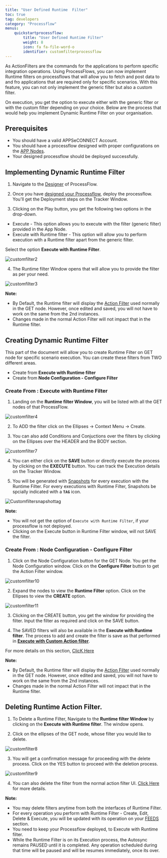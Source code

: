 ```yaml
---
title: "User Defined Runtime  Filter"
toc: true
tag: developers
category: "Processflow"
menus: 
    quickstartprocessflow:
        title: "User Defined Runtime Filter"
        weight: 8
        icon: fa fa-file-word-o
        identifier: customfilterprocessflow
---
```


As ActionFilters are the commands for the applications to perform specific integration operations. Using ProcessFlows, you can now implement Runtime filters on processflows that will allow you to fetch and post data to and fro applications
that are required only for specific scenarios. With this feature, you can not only implement the generic filter but also a custom filter. 

On execution, you get the option to execute either with the generic filter or with the custom filter depending on your choice. Below are the process that would help you implement Dynamic Runtime Filter on your organisation.

## Prerequisites

- You should have a valid APPSeCONNECT Account.
- You should have a processflow designed with proper configurations on the [APP Nodes](/processflow/processflow-app/).
- Your designed processflow should be deployed successfully.

## Implementing Dynamic Runtime Filter

1) Navigate to the [Designer](/processflow/designer-processflow/) of ProcessFlow.

2) Once you have [designed your Processflow](/processflow/creating-processflow/), deploy the processflow. You'll get the Deployment steps on the Tracker Window.

3) Clicking on the Play button, you get the following two options in the drop-down.

- Execute - This option allows you to execute with the filter (generic filter) provided in the App Node.
- Execute with Runtime filter - This option will allow you to perform execution with a Runtime filter apart from the generic filter.

Select the option **Execute with Runtime Filter**.

![customfilter2](\staticfiles\processflow\media\customfilter2.PNG)

4) The Runtime filter Window opens that will allow you to provide the filter as per your need.

![customfilter3](\staticfiles\processflow\media\customfilter3.PNG)


**Note:**

- By Default, the Runtime filter will display the [Action Filter](/processflow/manage-actions-actionfilters-errorfilters/) used normally in the GET node. However, once edited and saved, you will not have to work on the same from the 2nd instances.  
- Changes made in the normal Action Filter will not impact that in the Runtime filter.

## Creating Dynamic Runtime Filter

This part of the document will allow you to create Runtime Filter on GET node for specific scenario execution. You can create these filters from TWO different areas.

- Create from **Execute with Runtime filter**
- Create from **Node Configuration - Configure Filter**

### Create From : Execute with Runtime Filter

1) Landing on the **Runtime filter Window**, you will be listed with all the GET nodes of that ProcessFlow.

![customfilter4](\staticfiles\processflow\media\customfilter4.PNG)

2) To ADD the filter click on the Ellipses -> Context Menu -> Create.

3) You can also add Conditions and Conjuctions over the filters by clicking on the Ellipses over the HEADER and the BODY section.

![customfilter7](\staticfiles\processflow\media\customfilter7.PNG)

4) You can either click on the **SAVE** button or directly execute the process by clicking on the **EXECUTE**  button. You can track the Execution details on the Tracker Window.

5) You will be generated with [Snapshots](/processflow/snapshot-processflow/) for every execution with the Runtime Filter. For every executions with Runtime Filter, Snapshots be spcially indicated with a **`TAG`** icon.

![Customfiltersnapshottag](\staticfiles\processflow\media\customfiltersnapshottag.png)


**Note:**

- You will not get the option of `Execute with Runtime Filter`, if your processflow is not deployed.
- Clicking on the Execute button in Runtime Filter window, will not SAVE the filter.

### Create From : Node Configuration - Configure Filter

1) Click on the Node Configuration button for the GET Node. You get the Node Configuration window. Click on the **Configure Filter** button to get the Action Filter window.

![customfilter10](\staticfiles\processflow\media\customfilter10.PNG)

2) Expand the nodes to view the **Runtime Filter** option. Click on the Ellipses to view the **CREATE** option.

![customfilter11](\staticfiles\processflow\media\customfilter11.PNG)

3) Clicking on the CREATE button, you get the window for providing the filter. Input the filter as required and click on the SAVE button.

4) The SAVED filters will also be available in the **Execute with Runtime filter**. The process to add and create the filter is save as that performed in [**Execute with Custom Action filter**](/processflow/manage-actions-actionfilters-errorfilters/#working-with-custom-filter).

For more details on this section, [ClicK Here](/processflow/manage-actions-actionfilters-errorfilters/)


**Note:**

- By Default, the Runtime filter will display the [Action Filter](/processflow/manage-actions-actionfilters-errorfilters/) used normally in the GET node. However, once edited and saved, you will not have to work on the same from the 2nd instances.  
- Changes made in the normal Action Filter will not impact that in the Runtime filter.



## Deleting Runtime Action Filter.

1) To Delete a Runtime Filter, Navigate to the **Runtime filter Window** by clicking on the **Execute with Runtime filter**. The window opens.

2) Click on the ellipses of the GET node, whose filter you would like to delete.

![customfilter8](\staticfiles\processflow\media\customfilter8.PNG)

3) You will get a confirmation message for proceeding with the delete process. Click on the YES button to proceed with the deletion process.

![customfilter9](\staticfiles\processflow\media\customfilter9.PNG)

4) You can also delete the filter from the normal action filter UI. [Click Here](/processflow/manage-actions-actionfilters-errorfilters/#working-with-custom-filter) for more details.


**Note:**

- You may delete filters anytime from both the interfaces of Runtime Filter.
- For every operation you perform with Runtime Filter - Create, Edit, Delete & Execute, you will be updated with its operation on your [FEEDS](/accessing%20portal/accessing-portal/#feeds) section.
- You need to keep your Processflow deployed, to Execute with Runtime filter.
- While the Runtime Filter is on its Execution process, the Autosync remains PAUSED until it is completed. Any operation scheduled during that time will be paused and will be resumes immediately, once its over.